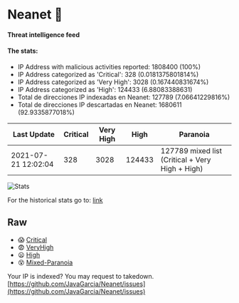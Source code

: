 # Neanet :hocho:
#### Threat intelligence feed
#### The stats:

- IP Address with malicious activities reported: 1808400 (100%)
- IP Address categorized as 'Critical':  328 (0.0181375801814%)
- IP Address categorized as 'Very High':  3028 (0.167440831674%)
- IP Address categorized as 'High':  124433 (6.88083388631)
- Total de direcciones IP indexadas en Neanet:  127789 (7.06641229816%)
- Total de direcciones IP descartadas en Neanet:  1680611 (92.9335877018%)

| Last Update | Critical | Very High | High | Paranoia |
| --- | --- | --- | --- | --- |
| 2021-07-21 12:02:04 | 328 | 3028 | 124433 | 127789 mixed list (Critical + Very High + High)|

![Stats](https://docs.google.com/spreadsheets/d/e/2PACX-1vSnaNMIXVabIpDJjufMlzH7poXnshF3mgd8Is1g9ytUEzVsP5my4Trn8f-xkoLLQ38xpL3HtmUexLo6/pubchart?oid=501124687&format=image)

For the historical stats go to: [link](/stats.csv)
## Raw
- :scream: [Critical](https://raw.githubusercontent.com/JavaGarcia/Neanet/master/blacklists/neanet_critical.txt)
- :fearful: [VeryHigh](https://raw.githubusercontent.com/JavaGarcia/Neanet/master/blacklists/neanet_veryHigh.txtt)
- :frowning: [High](https://raw.githubusercontent.com/JavaGarcia/Neanet/master/blacklists/neanet_high.txt)
- :dizzy_face: [Mixed-Paranoia](https://raw.githubusercontent.com/JavaGarcia/Neanet/master/blacklists/neanet_all.txt)


Your IP is indexed? You may request to takedown. [https://github.com/JavaGarcia/Neanet/issues](https://github.com/JavaGarcia/Neanet/issues)




















































































































































































































































































































































































































































































































































































































































































































































































































































































































































































































































































































































































































































































































































































































































































































































































































































































































































































































































































































































































































































































































































































































































































































































































































































































































































































































































































































































































































































































































































































































































































































































































































































































































































































































































































































































































































































































































































































































































































































































































































































































































































































































































































































































































































































































































































































































































































































































































































































































































































































































































































































































































































































































































































































































































































































































































































































































































































































































































































































































































































































































































































































































































































































































































































































































































































































































































































































































































































































































































































































































































































































































































































































































































































































































































































































































































































































































































































































































































































































